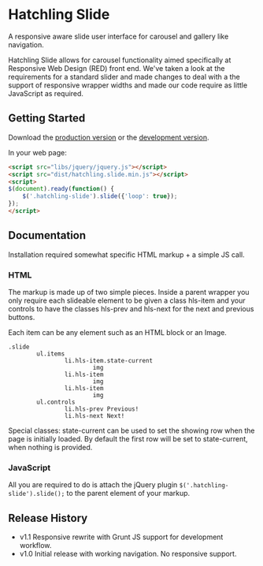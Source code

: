 # Hatchling Slide

A responsive aware slide user interface for carousel and gallery like navigation.

Hatchling Slide allows for carousel functionality aimed specifically at
Responsive Web Design (RED) front end. We've taken a look at the requirements
for a standard slider and made changes to deal with a the support of
responsive wrapper widths and made our code require as little JavaScript as
required.

## Getting Started
Download the [production version][min] or the [development version][max].

[min]: https://raw.github.com/hatchddigital/hatchling.slide/master/dist/hatchling.slide.min.js
[max]: https://raw.github.com/hatchddigital/hatchling.slide/master/dist/hatchling.slide.js

In your web page:

```html
<script src="libs/jquery/jquery.js"></script>
<script src="dist/hatchling.slide.min.js"></script>
<script>
$(document).ready(function() {
    $('.hatchling-slide').slide({'loop': true});
});
</script>
```

## Documentation

Installation required somewhat specific HTML markup + a simple JS call.

### HTML

The markup is made up of two simple pieces. Inside a parent wrapper you only require each slideable element to be given a class hls-item and your controls to have the classes hls-prev and hls-next for the next and previous buttons.

Each item can be any element such as an HTML block or an Image.

    .slide
            ul.items
                    li.hls-item.state-current
                            img
                    li.hls-item
                            img
                    li.hls-item
                            img
            ul.controls
                    li.hls-prev Previous!
                    li.hls-next Next!

Special classes: state-current can be used to set the showing row when the page is initially loaded. By default the first row will be set to state-current, when nothing is provided.

### JavaScript

All you are required to do is attach the jQuery plugin `$('.hatchling-slide').slide();` to the parent element of your markup.

## Release History
- v1.1 Responsive rewrite with Grunt JS support for development workflow.
- v1.0 Initial release with working navigation. No responsive support.

